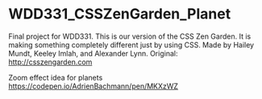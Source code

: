# WDD331_CSSZenGarden_Planet
Final project for WDD331. This is our version of the CSS Zen Garden. It is making something completely different just by using CSS. Made by Hailey Mundt, Keeley Imlah, and Alexander Lynn. Original: http://csszengarden.com

Zoom effect idea for planets
https://codepen.io/AdrienBachmann/pen/MKXzWZ